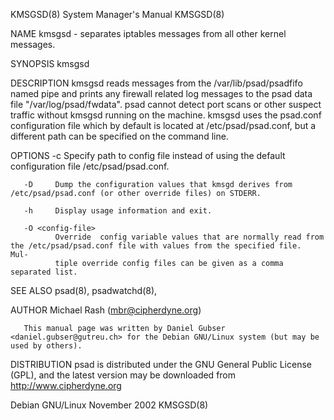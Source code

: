 KMSGSD(8)                                                     System Manager's Manual                                                    KMSGSD(8)

NAME
       kmsgsd - separates iptables messages from all other kernel messages.

SYNOPSIS
       kmsgsd

DESCRIPTION
       kmsgsd  reads  messages  from  the  /var/lib/psad/psadfifo  named  pipe  and prints any firewall related log messages to the psad data file
       "/var/log/psad/fwdata".  psad cannot detect port scans or other suspect traffic without kmsgsd running on the  machine.   kmsgsd  uses  the
       psad.conf configuration file which by default is located at /etc/psad/psad.conf, but a different path can be specified on the command line.

OPTIONS
       -c <config-file>
              Specify path to config file instead of using the default configuration file /etc/psad/psad.conf.

       -D     Dump the configuration values that kmsgd derives from /etc/psad/psad.conf (or other override files) on STDERR.

       -h     Display usage information and exit.

       -O <config-file>
              Override  config variable values that are normally read from the /etc/psad/psad.conf file with values from the specified file.  Mul‐
              tiple override config files can be given as a comma separated list.

SEE ALSO
       psad(8), psadwatchd(8),

AUTHOR
       Michael Rash (mbr@cipherdyne.org)

       This manual page was written by Daniel Gubser <daniel.gubser@gutreu.ch> for the Debian GNU/Linux system (but may be used by others).

DISTRIBUTION
       psad is distributed under the GNU General Public License (GPL), and the latest version may be downloaded from http://www.cipherdyne.org

Debian GNU/Linux                                                   November 2002                                                         KMSGSD(8)
